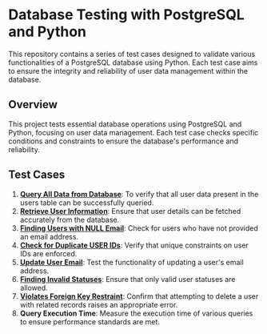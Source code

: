 # Database Testing with PostgreSQL and Python
This repository contains a series of test cases designed to validate various functionalities of a PostgreSQL database using Python. Each test case aims to ensure the integrity and reliability of user data management within the database.
## Overview
This project tests essential database operations using PostgreSQL and Python, focusing on user data management. Each test case checks specific conditions and constraints to ensure the database's performance and reliability.
## Test Cases
1. [**Query All Data from Database**](https://github.com/Kolade31/Database-Testing-with-PostgreSQL-and-Python-/tree/main/Test%20Case%201): To verify that all user data present in the users table can be successfully queried.
2. [**Retrieve User Information**](https://github.com/Kolade31/Database-Testing-with-PostgreSQL-and-Python-/tree/main/Test%20Case%202): Ensure that user details can be fetched accurately from the database.
3. [**Finding Users with NULL Email**](https://github.com/Kolade31/Database-Testing-with-PostgreSQL-and-Python-/tree/main/Test%20Case%203): Check for users who have not provided an email address.
4. [**Check for Duplicate USER IDs**](https://github.com/Kolade31/Database-Testing-with-PostgreSQL-and-Python-/tree/main/Test%20Case%204): Verify that unique constraints on user IDs are enforced.
5. [**Update User Email**](https://github.com/Kolade31/Database-Testing-with-PostgreSQL-and-Python-/tree/main/Test%20Case%205): Test the functionality of updating a user's email address.
6. [**Finding Invalid Statuses**](https://github.com/Kolade31/Database-Testing-with-PostgreSQL-and-Python-/tree/main/Test%20Case%206): Ensure that only valid user statuses are allowed.
7. [**Violates Foreign Key Restraint**](https://github.com/Kolade31/Database-Testing-with-PostgreSQL-and-Python-/tree/main/Test%20Case%207): Confirm that attempting to delete a user with related records raises an appropriate error.
8. **Query Execution Time**: Measure the execution time of various queries to ensure performance standards are met.
